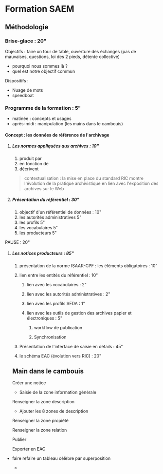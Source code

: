 # Formation SAEM

## Méthodologie

### Brise-glace : 20" 

Objectifs : faire un tour de table, ouverture des échanges (pas de mauvaises, questions, loi des 2 pieds, détente collective)

* pourquoi nous sommes là ?
* quel est notre objectif commun

Dispositifs : 

* Nuage de mots
* speedboat

### Programme de la formation : 5"

* matinée : concepts et usages
* après-midi : manipulation (les mains dans le cambouis)

#### Concept : les données de référence de l'archivage

1. ##### Les normes appliquées aux archives : 10"

   1. produit par
   2. en fonction de
   3. décrivent

   > contextualisation : la mise en place du standard RIC montre l'évolution de la pratique archivistique en lien avec l'exposition des archives sur le Web

2. ##### Présentation du référentiel : 30"

   1. objectif d'un référentiel de données : 10"
   2. les autorités administratives 5"
   3. les profils 5"
   4. les vocabulaires 5"
   5. les producteurs 5"

PAUSE : 20"

1. ##### Les notices producteurs : 85"

   1. présentation de la norme ISAAR-CPF : les éléments obligatoires : 10"

   2. lien entre les entités du référentiel : 10"
      1. lien avec les vocabulaires : 2"

      2. lien avec les autorités administratives : 2"

      3. lien avec les profils SEDA : 1"

      4. lien avec les outils de gestion des archives papier et électroniques : 5"

         1. workflow de publication

         2. Synchronisation

   3. Présentation de l'interface de saisie en détails : 45"

   4. le schéma EAC (évolution vers RIC) : 20"




   ## Main dans le cambouis

   Créer une notice

   * Saisie de la zone information générale

   Renseigner la zone description

   * Ajouter les 8 zones de description

   Renseigner la zone propiété

   Renseigner la zone relation

   Publier

   Exporter en EAC

* faire refaire un tableau célèbre par superposition

  * 
